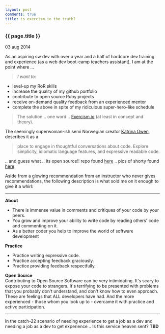 ```yaml
---
layout: post
comments: true
title: is exercism.io the truth?
---
```


<h3>{{ page.title }}</h3>

<p class="meta">03 aug 2014</p>

As an aspiring sw dev with over a year and a half of hardcore dev training and experience (as a web dev boot-camp teachers assistant), I am at the point where \...

> _I want to:_

  - level-up my RoR skills
  - increase the quality of my github portfolio
  - contribute to open source Ruby projects
  - receive on-demand quality feedback from an experienced mentor
  - complete the above in spite of my ridiculous super-hero-like schedule

> The solution .. one word .. [Exercism.io](http://exercism.io/) (at least in concept and theory). 

The seemingly superwoman-ish semi Norwegian creator [Katrina Owen](http://www.kytrinyx.com/), describes it as a

>place to engage in thoughtful conversations about code. Explore simplicity, idiomatic language features, and expressive readable code. 

.. and guess what .. its open source!! repo found [here](https://github.com/exercism/exercism.io) .. pics of shorty found [here](https://www.google.com/search?q=Katrina+Owen&num=50&es_sm=122&tbm=isch&tbo=u&source=univ&sa=X&ei=Tf3dU4niK5a0yASmvIK4AQ&ved=0CDsQsAQ&biw=881&bih=925&dpr=0.75#imgdii=_).

<!--
![Katrina Owen](http://confoo.ca/images/speakers/2013/katrina-owen.jpg "this is Katrina Owen")
-->

Aside from a glowing recommendation from an instructor who never gives recommendations,  the following description is what sold me on it enough to give it a whirl:

---
**About**  
- There is immense value in comments and critiques of your code by your peers.  
- You grow and improve your ability to write code by reading others\' code and commenting on it.  
- As a better coder you help to improve the world of software development

**Practice**  
- Practice writing expressive code.  
- Practice accepting feedback graciously.  
- Practice providing feedback respectfully.

**Open Source**  
Contributing to Open Source Software can be very intimidating. It's scary to expose your code to strangers. It\'s terrifying to be presented with problems that you probably don\'t understand, and don\'t know how to even approach. These are feelings that ALL developers have had. And the more experienced - those whom you look up to - overcame it with practice and active participation.

---
  
In the catch-22 scenario of needing experience to get a job as a dev and needing a job as a dev to get experience .. Is this service heaven sent? **TBD**